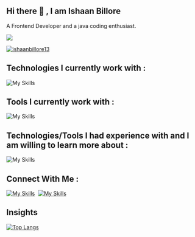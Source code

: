 ## Hi there 👋 , I am Ishaan Billore
A Frontend Developer and a java coding enthusiast.

![](https://komarev.com/ghpvc/?username=ishaanbillore13&color=brightgreen)

<a href="https://github.com/ishaanbillore13/github-profile-trophy"><img src="https://github-profile-trophy.vercel.app/?username=ishaanbillore13" alt="ishaanbillore13" /></a>

<h2>Technologies I currently work with : </h2>

![My Skills](https://skillicons.dev/icons?i=html,css,js,bootstrap,angular,react,ts,postman,java,kubernetes,maven,mysql,npm,nodejs,spring&perline=10)

<h2>Tools I currently work with : </h2>

![My Skills](https://skillicons.dev/icons?i=docker,eclipse,git,github,githubactions,idea,vscode,grafana,jquery,prometheus,selenium&perline=10)


<h2>Technologies/Tools I had experience with and I am willing to learn more about : </h2>

![My Skills](https://skillicons.dev/icons?i=aws,docker,azure,gcp,redux,mui,kubernetes,unity,blender,unreal&perline=10)

<h2>Connect With Me : </h2>


[![My Skills](https://skillicons.dev/icons?i=gmail&perline=10)](mailto:ishaanbillore13@gmail.com)&nbsp;&nbsp;[![My Skills](https://skillicons.dev/icons?i=linkedin&perline=10)](https://www.linkedin.com/in/ishaanbillore/)

</a>

<h2>Insights</h2>

[![Top Langs](https://github-readme-stats.vercel.app/api/top-langs/?username=ishaanbillore13&layout=donut)](https://github.com/ishaanbillore13)


<!--
**ishaanbillore13/ishaanbillore13** is a ✨ _special_ ✨ repository because its `README.md` (this file) appears on your GitHub profile.

Here are some ideas to get you started:

- 🔭 I’m currently working on ...
- 🌱 I’m currently learning ...
- 👯 I’m looking to collaborate on ...
- 🤔 I’m looking for help with ...
- 💬 Ask me about ...
- 📫 How to reach me: ...
- 😄 Pronouns: ...
- ⚡ Fun fact: ...
-->
